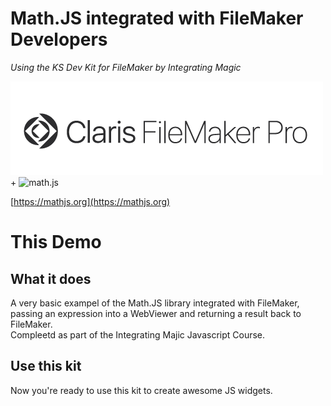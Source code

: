 # Math.JS integrated with FileMaker Developers

*Using the KS Dev Kit for FileMaker by Integrating Magic*

![Claris FileMaker](https://github.com/dataops-uk/mathjs/blob/main/Claris-FMP-black.png?raw=true) + ![math.js](https://raw.github.com/josdejong/mathjs/master/misc/img/mathjs.png) 

[https://mathjs.org](https://mathjs.org)

# This Demo
## What it does
A very basic exampel of the Math.JS library integrated with FileMaker, passing an expression into a WebViewer and returning a result back to FileMaker.
<br/>
Compleetd as part of the Integrating Majic Javascript Course.

## Use this kit
Now you're ready to use this kit to create awesome JS widgets.
